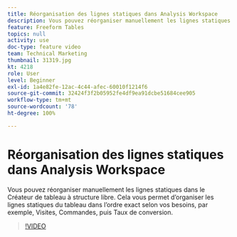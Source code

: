```yaml
---
title: Réorganisation des lignes statiques dans Analysis Workspace
description: Vous pouvez réorganiser manuellement les lignes statiques dans le Créateur de tableau à structure libre. Cela vous permet d’organiser les lignes statiques du tableau dans l’ordre exact selon vos besoins, par exemple, Visites, Commandes, puis Taux de conversion.
feature: Freeform Tables
topics: null
activity: use
doc-type: feature video
team: Technical Marketing
thumbnail: 31319.jpg
kt: 4218
role: User
level: Beginner
exl-id: 1a4e82fe-12ac-4c44-afec-60010f1214f6
source-git-commit: 32424f3f2b05952fe4df9ea91dcbe51684cee905
workflow-type: tm+mt
source-wordcount: '78'
ht-degree: 100%

---
```


# Réorganisation des lignes statiques dans Analysis Workspace

Vous pouvez réorganiser manuellement les lignes statiques dans le Créateur de tableau à structure libre. Cela vous permet d’organiser les lignes statiques du tableau dans l’ordre exact selon vos besoins, par exemple, Visites, Commandes, puis Taux de conversion.

>[!VIDEO](https://video.tv.adobe.com/v/31319/?quality=12)
